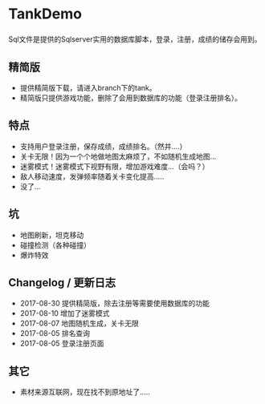 # TankDemo

### #
Sql文件是提供的Sqlserver实用的数据库脚本，登录，注册，成绩的储存会用到。

## 精简版
* 提供精简版下载，请进入branch下的tank。
* 精简版只提供游戏功能，删除了会用到数据库的功能（登录注册排名）。

## 特点
* 支持用户登录注册，保存成绩，成绩排名。（然并....）
* 关卡无限！因为一个个地做地图太麻烦了，不如随机生成地图...
* 迷雾模式！迷雾模式下视野有限，增加游戏难度...（会吗？）
* 敌人移动速度，发弹频率随着关卡变化提高.....
* 没了...

## 坑
* 地图刷新，坦克移动
* 碰撞检测（各种碰撞）
* 爆炸特效

## Changelog / 更新日志

* 2017-08-30 提供精简版，除去注册等需要使用数据库的功能
* 2017-08-10 增加了迷雾模式
* 2017-08-07 地图随机生成，关卡无限
* 2017-08-05 排名查询 
* 2017-08-05 登录注册页面

## 其它
* 素材来源互联网，现在找不到原地址了.....
